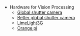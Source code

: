- Hardware for Vision Processing
    - [Global shutter camera](https://www.amazon.com/Arducam-Distortion-Microphones-Computer-Raspberry/dp/B096M5DKY6/ref=sr_1_2_sspa?crid=2TPYT64EPUVF8&dib=eyJ2IjoiMSJ9.bDp-BH4E8d7xnQOtTbL2NPv-Z0CshyRKUAfs0YR_mOiSjowF40E07tTyvM-2V1Lq035uBrZfEtVuKDyCLzjFnnldRQsAqfVxhwLAEOnpG3BHY8HEH1blUlwrNo7ulD0cmHbdnKQdioCi1ghGD8LP1DPN3us7Xpw8VK8HzdSWC0Zy8S0STf43CDEO_Xz2iqFyVpKKr09PyMuVV-N39mt95rUX6xY7rikppDExGGrcHZU.W_coRIsVOFjQg8GP0Rlqu1VGvZurbJCAFLsKgrX_EZE&dib_tag=se&keywords=global%2Bshutter%2Bcamera&qid=1713474148&sprefix=global%2Bshutter%2Bcamera%2Caps%2C108&sr=8-2-spons&sp_csd=d2lkZ2V0TmFtZT1zcF9hdGY&th=1v)
    - [Better global shutter camera](https://www.adafruit.com/product/5702)
    - [LimeLight3G](https://limelightvision.io/products/limelight-3g)
    - [Orange pi](https://www.amazon.com/dp/B0BN15SS83?ref=myi_title_dp&th=1)
